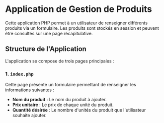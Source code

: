 # Application de Gestion de Produits

Cette application PHP permet à un utilisateur de renseigner différents produits via un formulaire. Les produits sont stockés en session et peuvent être consultés sur une page récapitulative. 

## Structure de l'Application

L'application se compose de trois pages principales :

### 1. `index.php`

Cette page présente un formulaire permettant de renseigner les informations suivantes :
- **Nom du produit** : Le nom du produit à ajouter.
- **Prix unitaire** : Le prix de chaque unité du produit.
- **Quantité désirée** : Le nombre d'unités du produit que l'utilisateur souhaite ajouter.

